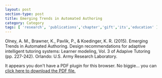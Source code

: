 ```yaml
---
layout: post
section-type: post
title: Emerging Trends in Automated Authoring
category: Category
tags: [ 'research', 'publications','chapter','gift','its','education' ]
---
```

Olney, A. M., Brawner, K., Pavlik, P., & Koedinger, K. R. (2015). Emerging Trends in Automated Authoring. Design recommendations for adaptive intelligent tutoring systems: Learner modeling, Vol. 3 of Adapive Tutoring (pp. 227-242). Orlando: U.S. Army Research Laboratory.

<object data="https://umdrive.memphis.edu/aolney/public/publications/automated-authoring-olney-2015.pdf" type="application/pdf" width="100%" height="600px">
 
  <p>It appears you don't have a PDF plugin for this browser.
  No biggie... you can <a href="https://umdrive.memphis.edu/aolney/public/publications/automated-authoring-olney-2015.pdf">click here to
  download the PDF file.</a></p>
  
</object>
